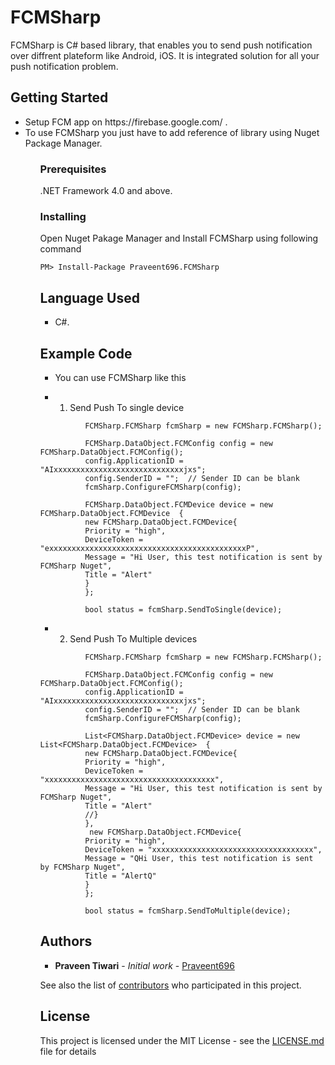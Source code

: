# FCMSharp

FCMSharp is C# based library, that enables you to send push notification over diffrent plateform like Android, iOS. 
It is integrated solution for all your push notification problem.

## Getting Started

<ul>
<li>Setup FCM app on https://firebase.google.com/ . </li>
<li>To use FCMSharp you just have to add reference of library using Nuget Package Manager. </li>
<ul>

### Prerequisites

.NET Framework 4.0 and above.

### Installing

Open Nuget Pakage Manager and Install FCMSharp using following command

```
PM> Install-Package Praveent696.FCMSharp

```

## Language Used

* C#.

## Example Code 

* You can use FCMSharp like this
 
 * 1. Send Push To single device
  ```
            FCMSharp.FCMSharp fcmSharp = new FCMSharp.FCMSharp();

            FCMSharp.DataObject.FCMConfig config = new FCMSharp.DataObject.FCMConfig();
            config.ApplicationID = "AIxxxxxxxxxxxxxxxxxxxxxxxxxxxxxjxs";
            config.SenderID = "";  // Sender ID can be blank
            fcmSharp.ConfigureFCMSharp(config);

            FCMSharp.DataObject.FCMDevice device = new FCMSharp.DataObject.FCMDevice  { 
            new FCMSharp.DataObject.FCMDevice{ 
            Priority = "high",
            DeviceToken = "exxxxxxxxxxxxxxxxxxxxxxxxxxxxxxxxxxxxxxxxxxxxP",
            Message = "Hi User, this test notification is sent by FCMSharp Nuget",
            Title = "Alert"
            }
            };

            bool status = fcmSharp.SendToSingle(device);
  
  ```
  * 2. Send Push To Multiple devices
  
  ```
            FCMSharp.FCMSharp fcmSharp = new FCMSharp.FCMSharp();

            FCMSharp.DataObject.FCMConfig config = new FCMSharp.DataObject.FCMConfig();
            config.ApplicationID = "AIxxxxxxxxxxxxxxxxxxxxxxxxxxxxxjxs";
            config.SenderID = "";  // Sender ID can be blank
            fcmSharp.ConfigureFCMSharp(config);

            List<FCMSharp.DataObject.FCMDevice> device = new List<FCMSharp.DataObject.FCMDevice>  { 
            new FCMSharp.DataObject.FCMDevice{ 
            Priority = "high",
            DeviceToken = "xxxxxxxxxxxxxxxxxxxxxxxxxxxxxxxxxxxxxx",
            Message = "Hi User, this test notification is sent by FCMSharp Nuget",
            Title = "Alert"
            //}
            },
             new FCMSharp.DataObject.FCMDevice{ 
            Priority = "high",
            DeviceToken = "xxxxxxxxxxxxxxxxxxxxxxxxxxxxxxxxxxxx",
            Message = "QHi User, this test notification is sent by FCMSharp Nuget",
            Title = "AlertQ"
            }
            };

            bool status = fcmSharp.SendToMultiple(device);
  
  ```

## Authors

* **Praveen Tiwari** - *Initial work* - [Praveent696](https://github.com/Praveent696)

See also the list of [contributors](https://github.com/your/project/contributors) who participated in this project.

## License

This project is licensed under the MIT License - see the [LICENSE.md](LICENSE.md) file for details
